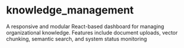 # knowledge_management
A responsive and modular React-based dashboard for managing organizational knowledge. Features include document uploads, vector chunking, semantic search, and system status monitoring
